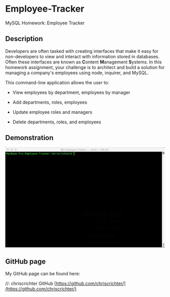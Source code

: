 # Employee-Tracker
MySQL Homework: Employee Tracker

## Description

Developers are often tasked with creating interfaces that make it easy for non-developers to view and interact with information stored in databases. Often these interfaces are known as **C**ontent **M**anagement **S**ystems. In this homework assignment, your challenge is to architect and build a solution for managing a company's employees using node, inquirer, and MySQL.

This command-line application allows the user to:

  * View employees by department, employees by manager 

  * Add departments, roles, employees

  * Update employee roles and managers

  * Delete departments, roles, and employees

## Demonstration

![Demo](https://raw.githubusercontent.com/chriscrichter/Employee-Tracker/master/assets/Employee-Tracker.gif)

## GitHub page

My GitHub page can be found here:

//: chriscrichter GitHub [https://github.com/chriscrichter/](https://github.com/chriscrichter/)

